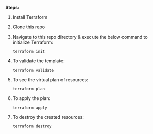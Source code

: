 **Steps:**

1. Install Terraform 

2. Clone this repo

3. Navigate to this repo directory & execute the below command to initialize Terraform:
  
       terraform init

4. To validate the template:

 
       terraform validate

6. To see the virtual plan of resources:


       terraform plan

7. To apply the plan:

 
       terraform apply

8. To destroy the created resources:


       terraform destroy
